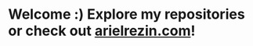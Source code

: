# Welcome :) Explore my repositories or check out [arielrezin.com](https://arielrezin.com)!

<!---
arielrezinn/arielrezinn is a ✨ special ✨ repository because its `README.md` (this file) appears on your GitHub profile.
You can click the Preview link to take a look at your changes.
--->
